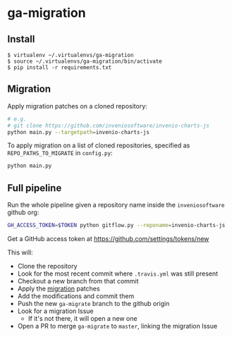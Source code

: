# ga-migration

## Install

```console
$ virtualenv ~/.virtualenvs/ga-migration
$ source ~/.virtualenvs/ga-migration/bin/activate
$ pip install -r requirements.txt
```

## Migration

Apply migration patches on a cloned repository:

```bash
# e.g.
# git clone https://github.com/inveniosoftware/invenio-charts-js
python main.py --targetpath=invenio-charts-js
```

To apply migration on a list of cloned repositories, specified as `REPO_PATHS_TO_MIGRATE` in `config.py`:

```bash
python main.py
```

## Full pipeline

Run the whole pipeline given a repository name inside the `inveniosoftware` github org:

```bash
GH_ACCESS_TOKEN=$TOKEN python gitflow.py --reponame=invenio-charts-js
```

Get a GitHub access token at https://github.com/settings/tokens/new

This will:

- Clone the repository
- Look for the most recent commit where `.travis.yml` was still present
- Checkout a new branch from that commit
- Apply the [migration](#migration) patches
- Add the modifications and commit them
- Push the new `ga-migrate` branch to the github origin
- Look for a migration Issue
	- If it's not there, it will open a new one
- Open a PR to merge `ga-migrate` to `master`, linking the migration Issue